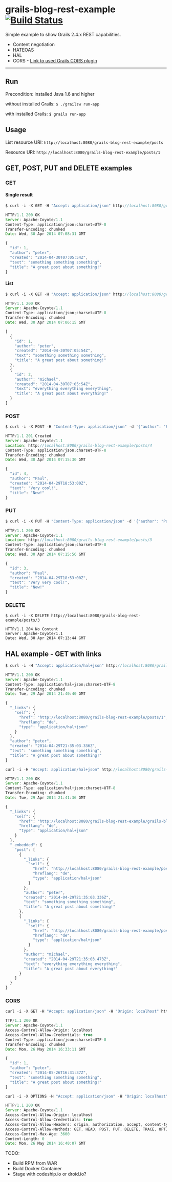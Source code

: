 grails-blog-rest-example [![Build Status](https://travis-ci.org/daisaja/grails-blog-rest-example.svg?branch=master)](https://travis-ci.org/daisaja/grails-blog-rest-example)
====

Simple example to show Grails 2.4.x REST capabilities.

* Content negotiation
* HATEOAS
* HAL
* CORS - [Link to used Grails CORS plugin](https://github.com/davidtinker/grails-cors)

----
## Run
Precondition: installed Java 1.6 and higher

without installed Grails: `$ ./grailsw run-app`

with installed Grails: `$ grails run-app`

## Usage

List resource URI: `http://localhost:8080/grails-blog-rest-example/posts`

Resource URI: `http://localhost:8080/grails-blog-rest-example/posts/1` 


## GET, POST, PUT and DELETE examples

### GET

#### Single result
```JavaScript
$ curl -i -X GET -H "Accept: application/json" http://localhost:8080/grails-blog-rest-example/posts/1

HTTP/1.1 200 OK
Server: Apache-Coyote/1.1
Content-Type: application/json;charset=UTF-8
Transfer-Encoding: chunked
Date: Wed, 30 Apr 2014 07:08:31 GMT

{
  "id": 1,
  "author": "peter",
  "created": "2014-04-30T07:05:54Z",
  "text": "something something something",
  "title": "A great post about something!"
}
```

#### List
```JavaScript
$ curl -i -X GET -H "Accept: application/json" http://localhost:8080/grails-blog-rest-example/posts

HTTP/1.1 200 OK
Server: Apache-Coyote/1.1
Content-Type: application/json;charset=UTF-8
Transfer-Encoding: chunked
Date: Wed, 30 Apr 2014 07:06:15 GMT

[
  {
    "id": 1,
    "author": "peter",
    "created": "2014-04-30T07:05:54Z",
    "text": "something something something",
    "title": "A great post about something!"
  },
  {
    "id": 2,
    "author": "michael",
    "created": "2014-04-30T07:05:54Z",
    "text": "everything everything everything",
    "title": "A great post about everything!"
  }
]
```

### POST
```JavaScript
$ curl -i -X POST -H "Content-Type: application/json" -d '{"author": "Paul", "title": "New!", "text": "Very cool!", "created": "2014-04-29T20:53:00Z"}' http://localhost:8080/grails-blog-rest-example/posts

HTTP/1.1 201 Created
Server: Apache-Coyote/1.1
Location: http://localhost:8080/grails-blog-rest-example/posts/4
Content-Type: application/json;charset=UTF-8
Transfer-Encoding: chunked
Date: Wed, 30 Apr 2014 07:15:30 GMT

{
  "id": 4,
  "author": "Paul",
  "created": "2014-04-29T18:53:00Z",
  "text": "Very cool!",
  "title": "New!"
}

```

### PUT
```JavaScript
$ curl -i -X PUT -H "Content-Type: application/json" -d '{"author": "Paul", "title": "New!", "text": "Very very cool!", "created": "2014-04-29T20:53:00Z"}' http://localhost:8080/grails-blog-rest-example/posts/3

HTTP/1.1 200 OK
Server: Apache-Coyote/1.1
Location: http://localhost:8080/grails-blog-rest-example/posts/3
Content-Type: application/json;charset=UTF-8
Transfer-Encoding: chunked
Date: Wed, 30 Apr 2014 07:15:56 GMT

{
  "id": 3,
  "author": "Paul",
  "created": "2014-04-29T18:53:00Z",
  "text": "Very very cool!",
  "title": "New!"
}

```

### DELETE
```
$ curl -i -X DELETE http://localhost:8080/grails-blog-rest-example/posts/3

HTTP/1.1 204 No Content
Server: Apache-Coyote/1.1
Date: Wed, 30 Apr 2014 07:13:44 GMT

```
## HAL example - GET with links

```JavaScript
$ curl -i -H "Accept: application/hal+json" http://localhost:8080/grails-blog-rest-example/posts/1

HTTP/1.1 200 OK
Server: Apache-Coyote/1.1
Content-Type: application/hal+json;charset=UTF-8
Transfer-Encoding: chunked
Date: Tue, 29 Apr 2014 21:40:40 GMT

{
  "_links": {
    "self": {
      "href": "http://localhost:8080/grails-blog-rest-example/posts/1",
      "hreflang": "de",
      "type": "application/hal+json"
    }
  },
  "author": "peter",
  "created": "2014-04-29T21:35:03.336Z",
  "text": "something something something",
  "title": "A great post about something!"
}
```
```JavaScript
curl -i -H "Accept: application/hal+json" http://localhost:8080/grails-blog-rest-example/posts

HTTP/1.1 200 OK
Server: Apache-Coyote/1.1
Content-Type: application/hal+json;charset=UTF-8
Transfer-Encoding: chunked
Date: Tue, 29 Apr 2014 21:41:36 GMT

{
  "_links": {
    "self": {
      "href": "http://localhost:8080/grails-blog-rest-example/grails-blog-rest-example/posts",
      "hreflang": "de",
      "type": "application/hal+json"
    }
  },
  "_embedded": {
    "post": [
      {
        "_links": {
          "self": {
            "href": "http://localhost:8080/grails-blog-rest-example/posts/1",
            "hreflang": "de",
            "type": "application/hal+json"
          }
        },
        "author": "peter",
        "created": "2014-04-29T21:35:03.336Z",
        "text": "something something something",
        "title": "A great post about something!"
      },
      {
        "_links": {
          "self": {
            "href": "http://localhost:8080/grails-blog-rest-example/posts/2",
            "hreflang": "de",
            "type": "application/hal+json"
          }
        },
        "author": "michael",
        "created": "2014-04-29T21:35:03.473Z",
        "text": "everything everything everything",
        "title": "A great post about everything!"
      }
    ]
  }
}
```

### CORS

```JavaScript
curl -i -X GET -H "Accept: application/json" -H "Origin: localhost" http://localhost:8080/grails-blog-rest-example/posts/1

TTP/1.1 200 OK
Server: Apache-Coyote/1.1
Access-Control-Allow-Origin: localhost
Access-Control-Allow-Credentials: true
Content-Type: application/json;charset=UTF-8
Transfer-Encoding: chunked
Date: Mon, 26 May 2014 16:33:11 GMT

{
  "id": 1,
  "author": "peter",
  "created": "2014-05-26T16:31:37Z",
  "text": "something something something",
  "title": "A great post about something!"
}

```

```JavaScript
curl -i -X OPTIONS -H "Accept: application/json" -H "Origin: localhost" http://localhost:8080/grails-blog-rest-example/posts/1

HTTP/1.1 200 OK
Server: Apache-Coyote/1.1
Access-Control-Allow-Origin: localhost
Access-Control-Allow-Credentials: true
Access-Control-Allow-Headers: origin, authorization, accept, content-type, x-requested-with
Access-Control-Allow-Methods: GET, HEAD, POST, PUT, DELETE, TRACE, OPTIONS
Access-Control-Max-Age: 3600
Content-Length: 0
Date: Mon, 26 May 2014 16:40:07 GMT

```


TODO:
- Build RPM from WAR
- Build Docker Container
- Stage with codeship.io or droid.io?
